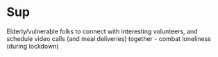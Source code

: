 # Sup
 Elderly/vulnerable folks to connect with interesting volunteers, and schedule video calls (and meal deliveries) together - combat loneliness (during lockdown)
